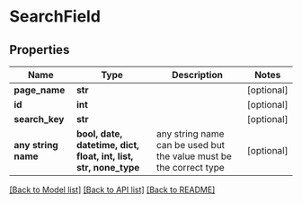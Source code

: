 # SearchField


## Properties
Name | Type | Description | Notes
------------ | ------------- | ------------- | -------------
**page_name** | **str** |  | [optional] 
**id** | **int** |  | [optional] 
**search_key** | **str** |  | [optional] 
**any string name** | **bool, date, datetime, dict, float, int, list, str, none_type** | any string name can be used but the value must be the correct type | [optional]

[[Back to Model list]](../README.md#documentation-for-models) [[Back to API list]](../README.md#documentation-for-api-endpoints) [[Back to README]](../README.md)


